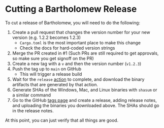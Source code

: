# Cutting a Bartholomew Release

To cut a release of Bartholomew, you will need to do the following:

1. Create a pull request that changes the version number for your new version (e.g. 1.2.2 becomes 1.2.3)
    - `Cargo.toml` is the most important place to make this change
    - Check the docs for hard-coded version strings
2. Merge the PR created in #1 (Such PRs are still required to get approvals, so make sure you get signoff on the PR)
3. Create a new tag with a `v` and then the version number (`v1.2.3`)
4. Push the tag up to `main` on GitHub
    - This will trigger a release build
5. Wait for the `release` [action](https://github.com/fermyon/bartholomew/actions/workflows/release.yaml) to complete, and download the binary artifacts that are generated by that action.
6. Generate SHAs of the Windows, Mac, and Linux binaries with `shasum` or a similar command
7. Go to the GitHub [tags page](https://github.com/fermyon/bartholomew/releases) and create a release, adding release notes, and uploading the binaries you downloaded above. The SHAs should go in the release notes.

At this point, you can just verify that all things are good.